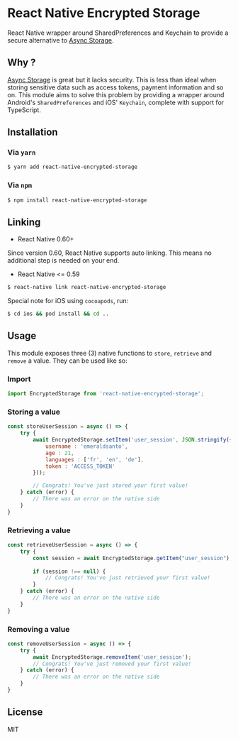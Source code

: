 # React Native Encrypted Storage
React Native wrapper around SharedPreferences and Keychain to provide a secure alternative to [Async Storage](https://github.com/react-native-community/async-storage).

## Why ?

[Async Storage](https://github.com/react-native-community/async-storage) is great but it lacks security. This is less than ideal when storing sensitive data such as access tokens, payment information and so on. This module aims to solve this problem by providing a wrapper around Android's `SharedPreferences` and iOS' `Keychain`, complete with support for TypeScript.

## Installation

### Via `yarn`

```bash
$ yarn add react-native-encrypted-storage
```

### Via `npm`

```bash
$ npm install react-native-encrypted-storage
```

## Linking

- React Native 0.60+

Since version 0.60, React Native supports auto linking. This means no additional step is needed on your end.

- React Native <= 0.59

```bash
$ react-native link react-native-encrypted-storage
```

Special note for iOS using `cocoapods`, run:

```bash
$ cd ios && pod install && cd ..
```

## Usage

This module exposes three (3) native functions to `store`, `retrieve` and `remove` a value. They can be used like so:

### Import

```js
import EncryptedStorage from 'react-native-encrypted-storage';
```

### Storing a value

```js
const storeUserSession = async () => {
    try {
        await EncryptedStorage.setItem('user_session', JSON.stringify({
            username : 'emeraldsanto',
            age : 21,
            languages : ['fr', 'en', 'de'],
            token : 'ACCESS_TOKEN'
        }));

        // Congrats! You've just stored your first value!
    } catch (error) {
        // There was an error on the native side
    }
}
```

### Retrieving a value

```js
const retrieveUserSession = async () => {
    try {   
        const session = await EncryptedStorage.getItem("user_session");
    
        if (session !== null) {
            // Congrats! You've just retrieved your first value!
        }
    } catch (error) {
        // There was an error on the native side
    }
}
```

### Removing a value

```js
const removeUserSession = async () => {
    try {
        await EncryptedStorage.removeItem('user_session');
        // Congrats! You've just removed your first value!
    } catch (error) {
        // There was an error on the native side
    }
}
```

## License

MIT
